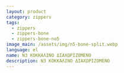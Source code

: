 ```yaml
---
layout: product
category: zippers
tags:
  - zippers
  - zippers-bone
  - zippers-bone-no5
image_main: /assets/img/n5-bone-split.webp
language: el
name: N3 ΚΟΚΚΑΛΙΝΟ ΔΙΑΧΩΡΙΖΟΜΕΝΟ
description: N3 ΚΟΚΚΑΛΙΝΟ ΔΙΑΧΩΡΙΖΟΜΕΝΟ
---
```

